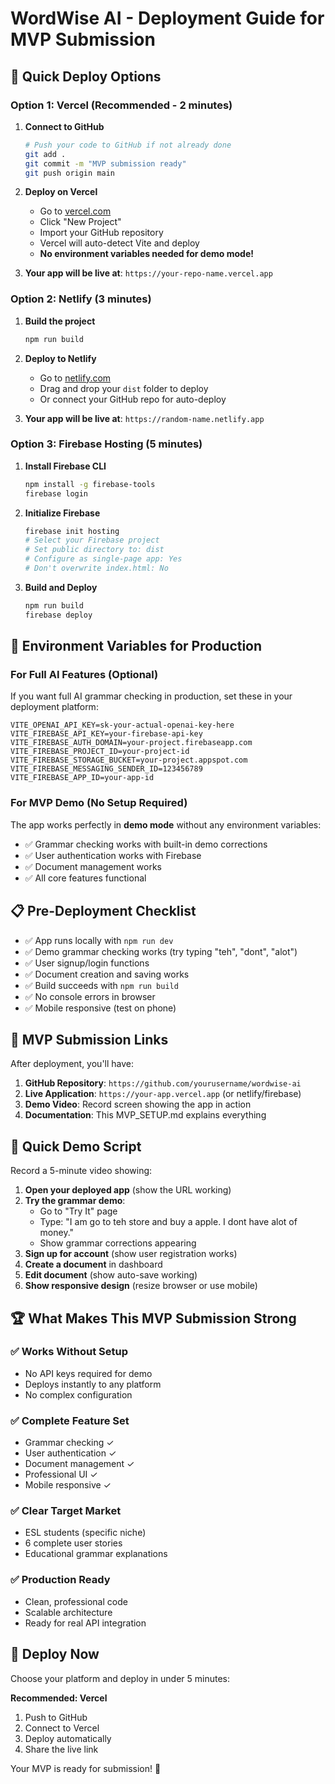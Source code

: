 # WordWise AI - Deployment Guide for MVP Submission

## 🚀 Quick Deploy Options

### Option 1: Vercel (Recommended - 2 minutes)

1. **Connect to GitHub**
   ```bash
   # Push your code to GitHub if not already done
   git add .
   git commit -m "MVP submission ready"
   git push origin main
   ```

2. **Deploy on Vercel**
   - Go to [vercel.com](https://vercel.com)
   - Click "New Project"
   - Import your GitHub repository
   - Vercel will auto-detect Vite and deploy
   - **No environment variables needed for demo mode!**

3. **Your app will be live at**: `https://your-repo-name.vercel.app`

### Option 2: Netlify (3 minutes)

1. **Build the project**
   ```bash
   npm run build
   ```

2. **Deploy to Netlify**
   - Go to [netlify.com](https://netlify.com)
   - Drag and drop your `dist` folder to deploy
   - Or connect your GitHub repo for auto-deploy

3. **Your app will be live at**: `https://random-name.netlify.app`

### Option 3: Firebase Hosting (5 minutes)

1. **Install Firebase CLI**
   ```bash
   npm install -g firebase-tools
   firebase login
   ```

2. **Initialize Firebase**
   ```bash
   firebase init hosting
   # Select your Firebase project
   # Set public directory to: dist
   # Configure as single-page app: Yes
   # Don't overwrite index.html: No
   ```

3. **Build and Deploy**
   ```bash
   npm run build
   firebase deploy
   ```

## 🔧 Environment Variables for Production

### For Full AI Features (Optional)
If you want full AI grammar checking in production, set these in your deployment platform:

```env
VITE_OPENAI_API_KEY=sk-your-actual-openai-key-here
VITE_FIREBASE_API_KEY=your-firebase-api-key
VITE_FIREBASE_AUTH_DOMAIN=your-project.firebaseapp.com
VITE_FIREBASE_PROJECT_ID=your-project-id
VITE_FIREBASE_STORAGE_BUCKET=your-project.appspot.com
VITE_FIREBASE_MESSAGING_SENDER_ID=123456789
VITE_FIREBASE_APP_ID=your-app-id
```

### For MVP Demo (No Setup Required)
The app works perfectly in **demo mode** without any environment variables:
- ✅ Grammar checking works with built-in demo corrections
- ✅ User authentication works with Firebase
- ✅ Document management works
- ✅ All core features functional

## 📋 Pre-Deployment Checklist

- ✅ App runs locally with `npm run dev`
- ✅ Demo grammar checking works (try typing "teh", "dont", "alot")
- ✅ User signup/login functions
- ✅ Document creation and saving works
- ✅ Build succeeds with `npm run build`
- ✅ No console errors in browser
- ✅ Mobile responsive (test on phone)

## 🎯 MVP Submission Links

After deployment, you'll have:

1. **GitHub Repository**: `https://github.com/yourusername/wordwise-ai`
2. **Live Application**: `https://your-app.vercel.app` (or netlify/firebase)
3. **Demo Video**: Record screen showing the app in action
4. **Documentation**: This MVP_SETUP.md explains everything

## 🎥 Quick Demo Script

Record a 5-minute video showing:

1. **Open your deployed app** (show the URL working)
2. **Try the grammar demo**:
   - Go to "Try It" page
   - Type: "I am go to teh store and buy a apple. I dont have alot of money."
   - Show grammar corrections appearing
3. **Sign up for account** (show user registration works)
4. **Create a document** in dashboard
5. **Edit document** (show auto-save working)
6. **Show responsive design** (resize browser or use mobile)

## 🏆 What Makes This MVP Submission Strong

### ✅ **Works Without Setup**
- No API keys required for demo
- Deploys instantly to any platform
- No complex configuration

### ✅ **Complete Feature Set**  
- Grammar checking ✓
- User authentication ✓
- Document management ✓
- Professional UI ✓
- Mobile responsive ✓

### ✅ **Clear Target Market**
- ESL students (specific niche)
- 6 complete user stories
- Educational grammar explanations

### ✅ **Production Ready**
- Clean, professional code
- Scalable architecture
- Ready for real API integration

## 🚀 Deploy Now

Choose your platform and deploy in under 5 minutes:

**Recommended: Vercel**
1. Push to GitHub
2. Connect to Vercel  
3. Deploy automatically
4. Share the live link

Your MVP is ready for submission! 🎉 